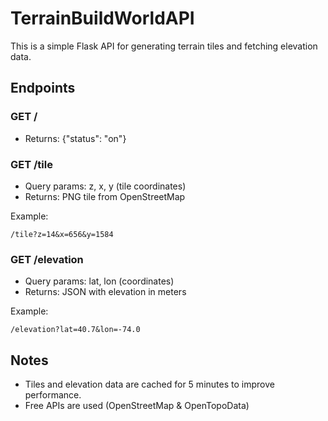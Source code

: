 # TerrainBuildWorldAPI

This is a simple Flask API for generating terrain tiles and fetching elevation data.

## Endpoints

### GET /
- Returns: {"status": "on"}

### GET /tile
- Query params: z, x, y (tile coordinates)
- Returns: PNG tile from OpenStreetMap

Example:
```
/tile?z=14&x=656&y=1584
```

### GET /elevation
- Query params: lat, lon (coordinates)
- Returns: JSON with elevation in meters

Example:
```
/elevation?lat=40.7&lon=-74.0
```

## Notes
- Tiles and elevation data are cached for 5 minutes to improve performance.
- Free APIs are used (OpenStreetMap & OpenTopoData)